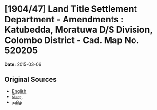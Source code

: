 # [1904/47] Land Title Settlement Department - Amendments : Katubedda, Moratuwa D/S Division, Colombo District - Cad. Map No. 520205

**Date:** 2015-03-06

## Original Sources

- [English](https://documents.gov.lk/view/extra-gazettes/2015/3/1904-47_E.pdf)
- [සිංහල](https://documents.gov.lk/view/extra-gazettes/2015/3/1904-47_S.pdf)
- [தமிழ்](https://documents.gov.lk/view/extra-gazettes/2015/3/1904-47_T.pdf)
